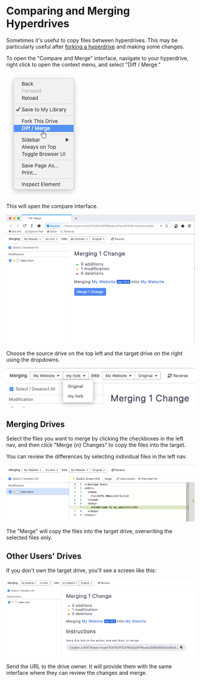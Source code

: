 # Comparing and Merging Hyperdrives

Sometimes it's useful to copy files between hyperdrives. This may be particularly useful after [forking a hyperdrive](forking-hyperdrives.md) and making some changes.

To open the "Compare and Merge" interface, navigate to your hyperdrive, right click to open the context menu, and select "Diff / Merge."

![](../.gitbook/assets/menu-diff-merge.png)

This will open the compare interface.

![](../.gitbook/assets/diff-merge-interface.png)

Choose the source drive on the top left and the target drive on the right using the dropdowns.

![](../.gitbook/assets/diff-merge-select-source.png)

## Merging Drives

Select the files you want to merge by clicking the checkboxes in the left nav, and then click "Merge {n} Changes" to copy the files into the target.

You can review the differences by selecting individual files in the left nav.

![](../.gitbook/assets/diff-merge-individual-file.png)

The "Merge" will copy the files into the target drive, overwriting the selected files only.

## Other Users' Drives

If you don't own the target drive, you'll see a screen like this:

![](../.gitbook/assets/diff-merge-not-owner.png)

Send the URL to the drive owner. It will provide them with the same interface where they can review the changes and merge.



